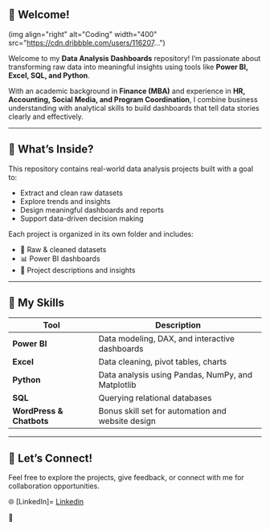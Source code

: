 ## 👋 Welcome!
(img align="right" alt="Coding" width="400" src="https://cdn.dribbble.com/users/116207...")

Welcome to my **Data Analysis Dashboards** repository! I’m passionate about transforming raw data into meaningful insights using tools like **Power BI, Excel, SQL, and Python**.  

With an academic background in **Finance (MBA)** and experience in **HR, Accounting, Social Media, and Program Coordination**, I combine business understanding with analytical skills to build dashboards that tell data stories clearly and effectively.



---

## 💼 What’s Inside?

This repository contains real-world data analysis projects built with a goal to:
- Extract and clean raw datasets
- Explore trends and insights
- Design meaningful dashboards and reports
- Support data-driven decision making




Each project is organized in its own folder and includes:
- 📁 Raw & cleaned datasets  
- 📊 Power BI dashboards  
- 📝 Project descriptions and insights  

---

## 🧠 My Skills

| Tool | Description |
|------|-------------|
| **Power BI** | Data modeling, DAX, and interactive dashboards |
| **Excel** | Data cleaning, pivot tables, charts |
| **Python** | Data analysis using Pandas, NumPy, and Matplotlib |
| **SQL** | Querying relational databases |
| **WordPress & Chatbots** | Bonus skill set for automation and website design |

---




## 🤝 Let’s Connect!

Feel free to explore the projects, give feedback, or connect with me for collaboration opportunities.

🌐 [LinkedIn]= <a href= "https://www.linkedin.com/in/waqar-ahmed-khan-559a40161/">Linkedin</a>

💼
